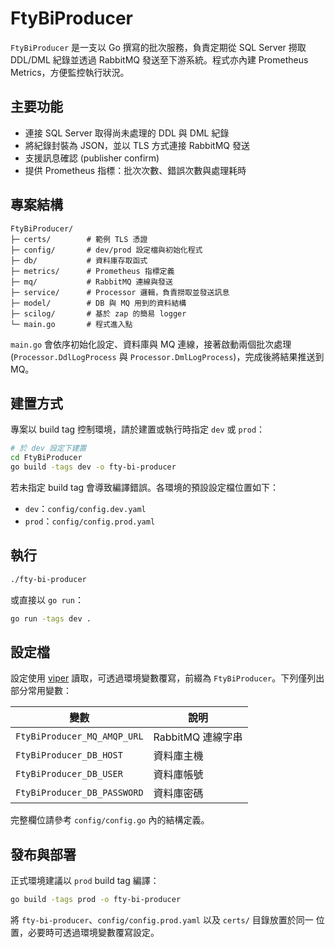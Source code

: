 # FtyBiProducer

`FtyBiProducer` 是一支以 Go 撰寫的批次服務，負責定期從 SQL Server 撈取 DDL/DML 紀錄並透過 RabbitMQ 發送至下游系統。程式亦內建 Prometheus Metrics，方便監控執行狀況。

## 主要功能

- 連接 SQL Server 取得尚未處理的 DDL 與 DML 紀錄
- 將紀錄封裝為 JSON，並以 TLS 方式連接 RabbitMQ 發送
- 支援訊息確認 (publisher confirm)
- 提供 Prometheus 指標：批次次數、錯誤次數與處理耗時

## 專案結構

```
FtyBiProducer/
├─ certs/        # 範例 TLS 憑證
├─ config/       # dev/prod 設定檔與初始化程式
├─ db/           # 資料庫存取函式
├─ metrics/      # Prometheus 指標定義
├─ mq/           # RabbitMQ 連線與發送
├─ service/      # Processor 邏輯，負責撈取並發送訊息
├─ model/        # DB 與 MQ 用到的資料結構
├─ scilog/       # 基於 zap 的簡易 logger
└─ main.go       # 程式進入點
```

`main.go` 會依序初始化設定、資料庫與 MQ 連線，接著啟動兩個批次處理
(`Processor.DdlLogProcess` 與 `Processor.DmlLogProcess`)，完成後將結果推送到 MQ。

## 建置方式

專案以 build tag 控制環境，請於建置或執行時指定 `dev` 或 `prod`：

```bash
# 於 dev 設定下建置
cd FtyBiProducer
go build -tags dev -o fty-bi-producer
```

若未指定 build tag 會導致編譯錯誤。各環境的預設設定檔位置如下：

- `dev`：`config/config.dev.yaml`
- `prod`：`config/config.prod.yaml`

## 執行

```bash
./fty-bi-producer
```

或直接以 `go run`：

```bash
go run -tags dev .
```

<!-- 程式啟動後會連線至資料庫與 MQ，並在 `:2112/metrics` 暴露 Prometheus 指標 (可於設定檔調整)。 -->

## 設定檔

設定使用 [viper](https://github.com/spf13/viper) 讀取，可透過環境變數覆寫，前綴為 `FtyBiProducer`。下列僅列出部分常用變數：

| 變數 | 說明 |
| ---- | ---- |
| `FtyBiProducer_MQ_AMQP_URL` | RabbitMQ 連線字串 |
| `FtyBiProducer_DB_HOST` | 資料庫主機 |
| `FtyBiProducer_DB_USER` | 資料庫帳號 |
| `FtyBiProducer_DB_PASSWORD` | 資料庫密碼 |

完整欄位請參考 `config/config.go` 內的結構定義。

## 發布與部署

正式環境建議以 `prod` build tag 編譯：

```bash
go build -tags prod -o fty-bi-producer
```

將 `fty-bi-producer`、`config/config.prod.yaml` 以及 `certs/` 目錄放置於同一
位置，必要時可透過環境變數覆寫設定。<!-- 啟動後服務會持續執行並暴露
`http://<host>:2112/metrics` 供監控使用。 -->


